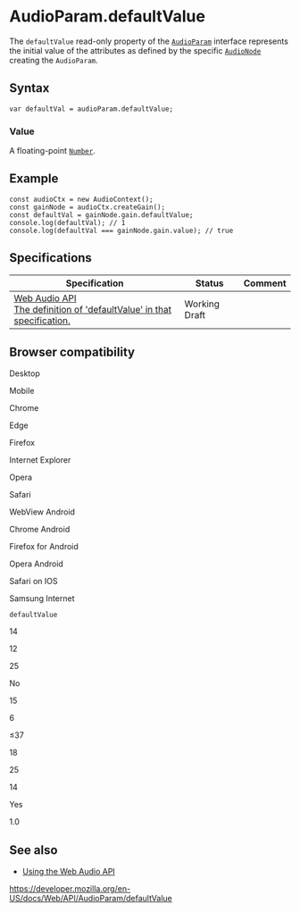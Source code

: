 # AudioParam.defaultValue

The `defaultValue` read-only property of the [`AudioParam`](../audioparam) interface represents the initial value of the attributes as defined by the specific [`AudioNode`](../audionode) creating the `AudioParam`.

## Syntax

    var defaultVal = audioParam.defaultValue;

### Value

A floating-point [`Number`](https://developer.mozilla.org/en-US/docs/Web/JavaScript/Reference/Global_Objects/Number).

## Example

    const audioCtx = new AudioContext();
    const gainNode = audioCtx.createGain();
    const defaultVal = gainNode.gain.defaultValue;
    console.log(defaultVal); // 1
    console.log(defaultVal === gainNode.gain.value); // true

## Specifications

<table><thead><tr class="header"><th>Specification</th><th>Status</th><th>Comment</th></tr></thead><tbody><tr class="odd"><td><a href="https://webaudio.github.io/web-audio-api/#dom-audioparam-defaultvalue">Web Audio API<br />
<span class="small">The definition of 'defaultValue' in that specification.</span></a></td><td><span class="spec-wd">Working Draft</span></td><td></td></tr></tbody></table>

## Browser compatibility

Desktop

Mobile

Chrome

Edge

Firefox

Internet Explorer

Opera

Safari

WebView Android

Chrome Android

Firefox for Android

Opera Android

Safari on IOS

Samsung Internet

`defaultValue`

14

12

25

No

15

6

≤37

18

25

14

Yes

1.0

## See also

- [Using the Web Audio API](../web_audio_api/using_web_audio_api)

<a href="https://developer.mozilla.org/en-US/docs/Web/API/AudioParam/defaultValue" class="_attribution-link">https://developer.mozilla.org/en-US/docs/Web/API/AudioParam/defaultValue</a>
